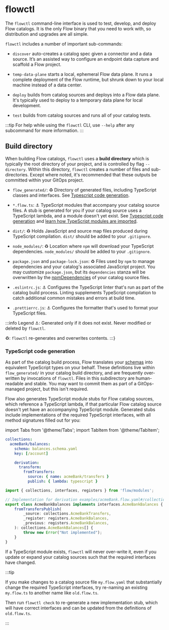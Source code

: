 # flowctl

The `flowctl` command-line interface is used to test, develop, and deploy Flow catalogs.
It is the only Flow binary that you need to work with,
so distribution and upgrades are all simple.

`flowctl` includes a number of important sub-commands:

* `discover` auto-creates a catalog spec given a connector and a data source.
  It’s an assisted way to configure an endpoint data capture and scaffold a Flow project.

* `temp-data-plane` starts a local, ephemeral Flow data plane.
  It runs a complete deployment of the Flow runtime,
  but shrunk down to your local machine instead of a data center.

* `deploy` builds from catalog sources and deploys into a Flow data plane.
  It's typically used to deploy to a temporary data plane for local development.

* `test` builds from catalog sources and runs all of your catalog tests.

:::tip
For help while using the `flowctl` CLI, use `--help` after any subcommand for more information.
:::

## Build directory

When building Flow catalogs, `flowctl` uses a **build directory**
which is typically the root directory of your project, and is controlled by flag `--directory`.
Within this directory, `flowctl` creates a number of files and sub-directories.
Except where noted, it's recommended that these outputs be committed within your GitOps project.

* `flow_generated/`: ♻
  Directory of generated files, including TypeScript classes and interfaces.
  See [Typescript code generation](#typescript-code-generation).

* `*.flow.ts`: ⚓
  TypeScript modules that accompany your catalog source files.
  A stub is generated for you if your catalog source uses a TypeScript lambda, and a module doesn't yet exist.
  See [Typescript code generation](#typescript-code-generation) and
  [learn how TypeScript modules are imported](import.md#typescript-modules).

* `dist/`: ♻
  Holds JavaScript and source map files produced during TypeScript compilation.
  `dist/` should be added to your `.gitignore`.

* `node_modules/`: ♻
  Location where `npm` will download your TypeScript dependencies.
  `node_modules/` should be added to your `.gitignore`.

* `package.json` and `package-lock.json`: ♻
  Files used by `npm` to manage dependencies and your catalog's associated JavaScript project.
  You may customize `package.json`,
  but its `dependencies` stanza will be overwritten by the
  [npmDependencies](import.md#npm-dependencies)
  of your catalog source files.

* `.eslintrc.js`: ⚓
  Configures the TypeScript linter that's run as part of the catalog build process.
  Linting supplements TypeScript compilation to catch additional common mistakes and errors at build time.

* `.prettierrc.js`: ⚓
  Configures the formatter that's used to format your TypeScript files.

:::info Legend
⚓: Generated only if it does not exist. Never modified or deleted by `flowctl`.

♻: `flowctl` re-generates and overwrites contents.
:::}

### TypeScript code generation

As part of the catalog build process, Flow translates your
[schemas](schemas.md)
into equivalent TypeScript types on your behalf.
These definitions live within `flow_generated/` in your catalog build directory,
and are frequently over-written by invocations of `flowctl`.
Files in this subdirectory are human-readable and stable.
You may want to commit them as part of a GitOps-managed project, but this isn't required.

Flow also generates TypeScript module stubs for Flow catalog sources, which reference
a TypeScript lambda, if that particular Flow catalog source doesn't yet have an accompanying TypeScript module.
Generated stubs include implementations of the required TypeScript interfaces,
with all method signatures filled out for you:

import Tabs from '@theme/Tabs';
import TabItem from '@theme/TabItem';

<Tabs>
<TabItem value="acmeBank.flow.yaml" default>

```yaml
collections:
  acmeBank/balances:
    schema: balances.schema.yaml
    key: [/account]

    derivation:
      transform:
        fromTransfers:
          source: { name: acmeBank/transfers }
          publish: { lambda: typescript }
```

</TabItem>
<TabItem value="acmeBank.flow.ts (generated stub)" default>

```typescript
import { collections, interfaces, registers } from 'flow/modules';

// Implementation for derivation examples/acmeBank.flow.yaml#/collections/acmeBank~1balances/derivation.
export class AcmeBankBalances implements interfaces.AcmeBankBalances {
    fromTransfersPublish(
        _source: collections.AcmeBankTransfers,
        _register: registers.AcmeBankBalances,
        _previous: registers.AcmeBankBalances,
    ): collections.AcmeBankBalances[] {
        throw new Error("Not implemented");
    }
}
```

</TabItem>
</Tabs>

If a TypeScript module exists, `flowctl` will never over-write it,
even if you update or expand your catalog sources such that the required interfaces have changed.

:::tip

If you make changes to a catalog source file `my.flow.yaml` that substantially
change the required TypeScript interfaces, try re-naming an existing
`my.flow.ts` to another name like `old.flow.ts`.

Then run `flowctl check` to re-generate a new implementation stub,
which will have correct interfaces and can be updated from the definitions of `old.flow.ts`.

:::